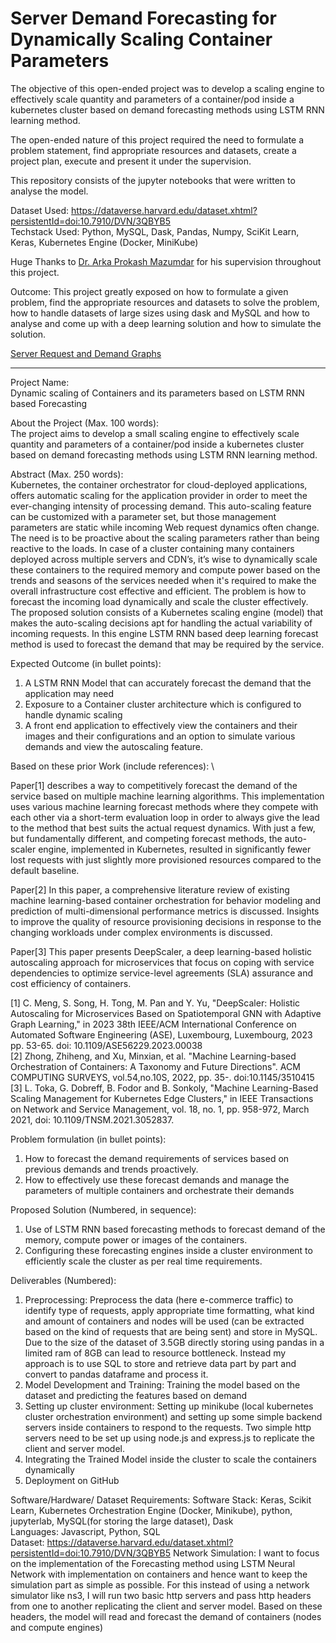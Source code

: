 # Server Demand Forecasting for Dynamically Scaling Container Parameters

The objective of this open-ended project was to develop a scaling engine to effectively scale quantity and parameters of a container/pod inside a kubernetes cluster based on demand forecasting methods using LSTM RNN learning method.

The open-ended nature of this project required the need to formulate a problem statement, find appropriate resources and datasets, create a project plan, execute and present it under the supervision. 

This repository consists of the jupyter notebooks that were written to analyse the model.

Dataset Used: https://dataverse.harvard.edu/dataset.xhtml?persistentId=doi:10.7910/DVN/3QBYB5     
Techstack Used: Python, MySQL, Dask, Pandas, Numpy, SciKit Learn, Keras, Kubernetes Engine (Docker, MiniKube)

Huge Thanks to [Dr. Arka Prokash Mazumdar](https://mnit.ac.in/dept_cse/profile?fid=RKWI) for his supervision throughout this project. 

Outcome: This project greatly exposed on how to formulate a given problem, find the appropriate resources and datasets to solve the problem, how to handle datasets of large sizes using dask and MySQL and how to analyse and come up with a deep learning solution and how to simulate the solution. 

[Server Request and Demand Graphs](https://github.com/fyr-repo/demand_forecasting_Open_Ended_Project/blob/main/server-demand.png)

---


Project Name:    
Dynamic scaling of Containers and its parameters based on LSTM RNN based Forecasting    
  
About the Project (Max. 100 words):    
The project aims to develop a small scaling engine to effectively scale quantity and parameters of a container/pod inside a kubernetes cluster based on demand forecasting methods using LSTM RNN learning method.    

Abstract (Max. 250 words):    
Kubernetes, the container orchestrator for cloud-deployed applications, offers automatic scaling for the application provider in order to meet the ever-changing intensity of processing demand. This auto-scaling feature can be customized with a parameter set, but those management parameters are static while incoming Web request dynamics often change. The need is to be proactive about the scaling parameters rather than being reactive to the loads. In case of a cluster containing many containers deployed across multiple servers and CDN’s, it’s wise to dynamically scale these containers to the required memory and compute power based on the trends and seasons of the services needed when it's required to make the overall infrastructure cost effective and efficient. The problem is how to forecast the incoming load dynamically and scale the cluster effectively. The proposed solution consists of a Kubernetes scaling engine (model) that makes the auto-scaling decisions apt for handling the actual variability of incoming requests. In this engine LSTM RNN based deep learning forecast method is used to forecast the demand that may be required by the service.    

Expected Outcome (in bullet points):
1. A LSTM RNN Model that can accurately forecast the demand that the application may need
2. Exposure to a Container cluster architecture which is configured to handle dynamic scaling
3. A front end application to effectively view the containers and their images and their configurations and an option to simulate various demands and view the autoscaling feature.    

Based on these prior Work (include references):    \\

Paper[1] describes a way to competitively forecast the demand of the service based on multiple machine learning algorithms. This implementation uses various machine learning forecast methods where they compete with each other via a short-term evaluation loop in order to always give the lead to the method that best suits the actual request dynamics. With just a few, but fundamentally different, and competing forecast methods, the auto-scaler engine, implemented in Kubernetes, resulted in significantly fewer lost requests with just slightly more provisioned resources compared to the default baseline.

Paper[2] In this paper, a comprehensive literature review of existing machine learning-based container orchestration for behavior modeling and prediction of multi-dimensional performance metrics is discussed. Insights to improve the quality of resource provisioning decisions in response to the changing workloads under complex environments is discussed.

Paper[3] This paper presents DeepScaler, a deep learning-based holistic autoscaling approach for microservices that focus on coping with service dependencies to optimize service-level agreements (SLA) assurance and cost efficiency of containers.

[1] C. Meng, S. Song, H. Tong, M. Pan and Y. Yu, "DeepScaler: Holistic Autoscaling for Microservices Based on Spatiotemporal GNN with Adaptive Graph Learning," in 2023 38th IEEE/ACM International Conference on Automated Software Engineering (ASE), Luxembourg, Luxembourg, 2023 pp. 53-65. doi: 10.1109/ASE56229.2023.00038       
[2] Zhong, Zhiheng, and Xu, Minxian, et al. "Machine Learning-based Orchestration of Containers: A Taxonomy and Future Directions". ACM COMPUTING SURVEYS, vol.54,no.10S, 2022, pp. 35-. doi:10.1145/3510415       
[3] L. Toka, G. Dobreff, B. Fodor and B. Sonkoly, "Machine Learning-Based Scaling Management for Kubernetes Edge Clusters," in IEEE Transactions on Network and Service Management, vol. 18, no. 1, pp. 958-972, March 2021, doi: 10.1109/TNSM.2021.3052837.        


Problem formulation (in bullet points):
1. How to forecast the demand requirements of services based on previous demands and trends proactively.
2. How to effectively use these forecast demands and manage the parameters of multiple containers and orchestrate their demands


Proposed Solution (Numbered, in sequence):
1. Use of LSTM RNN based forecasting methods to forecast demand of the memory, compute power or images of the containers.
2. Configuring these forecasting engines inside a cluster environment to efficiently scale the cluster as per real time requirements.


Deliverables (Numbered):
1. Preprocessing: Preprocess the data (here e-commerce traffic) to identify type of
requests, apply appropriate time formatting, what kind and amount of containers and nodes will be used (can be extracted based on the kind of requests that are being sent) and store in MySQL. Due to the size of the dataset of 3.5GB directly storing using pandas in a limited ram of 8GB can lead to resource bottleneck. Instead my approach is to use SQL to store and retrieve data part by part and convert to pandas dataframe and process it.
2. Model Development and Training: Training the model based on the dataset and predicting the features based on demand
3. Setting up cluster environment: Setting up minikube (local kubernetes cluster orchestration environment) and setting up some simple backend servers inside containers to respond to the requests. Two simple http servers need to be set up using node.js and express.js to replicate the client and server model.
4. Integrating the Trained Model inside the cluster to scale the containers dynamically
5. Deployment on GitHub

Software/Hardware/ Dataset Requirements:
Software Stack: Keras, Scikit Learn, Kubernetes Orchestration Engine (Docker, Minikube), python, jupyterlab, MySQL(for storing the large dataset), Dask     
Languages: Javascript, Python, SQL      
Dataset: https://dataverse.harvard.edu/dataset.xhtml?persistentId=doi:10.7910/DVN/3QBYB5 Network Simulation: I want to focus on the implementation of the Forecasting method using LSTM Neural Network with implementation on containers and hence want to keep the simulation part as simple as possible. For this instead of using a network simulator like ns3, I will run two basic http servers and pass http headers from one to another replicating the client and server model. Based on these headers, the model will read and forecast the demand of containers (nodes and compute engines)

